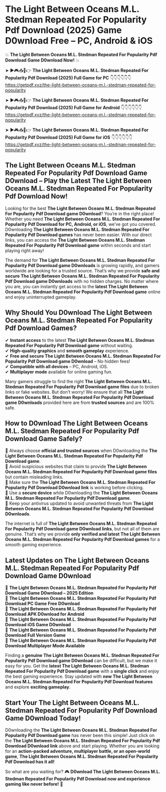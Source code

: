 # The Light Between Oceans M.L. Stedman Repeated For Popularity Pdf Download (2025) Game D0wnload Free – PC, Android & iOS

💥 **The Light Between Oceans M.L. Stedman Repeated For Popularity Pdf Download Game D0wnload Now!** 💥  

➤ ►🎮📥📱👉 **The Light Between Oceans M.L. Stedman Repeated For Popularity Pdf Download (2025) Full Game for PC** 👇👇👇👇👇👇  
https://getpdf.xyz/the-light-between-oceans-m.l.-stedman-repeated-for-popularity  

➤ ►🎮📥📱👉 **The Light Between Oceans M.L. Stedman Repeated For Popularity Pdf Download (2025) Full Game for Android** 👇👇👇👇👇👇  
https://getpdf.xyz/the-light-between-oceans-m.l.-stedman-repeated-for-popularity  

➤ ►🎮📥📱👉 **The Light Between Oceans M.L. Stedman Repeated For Popularity Pdf Download (2025) Full Game for iOS** 👇👇👇👇👇👇  
https://getpdf.xyz/the-light-between-oceans-m.l.-stedman-repeated-for-popularity  

## The Light Between Oceans M.L. Stedman Repeated For Popularity Pdf Download Game D0wnload – Play the Latest The Light Between Oceans M.L. Stedman Repeated For Popularity Pdf Download Now!

Looking for the best **The Light Between Oceans M.L. Stedman Repeated For Popularity Pdf Download game D0wnload**? You’re in the right place! Whether you need **The Light Between Oceans M.L. Stedman Repeated For Popularity Pdf Download for PC, Android, or iOS**, we’ve got you covered. D0wnloading **The Light Between Oceans M.L. Stedman Repeated For Popularity Pdf Download games** has never been easier. With our direct links, you can access the **The Light Between Oceans M.L. Stedman Repeated For Popularity Pdf Download game** within seconds and start playing right away!  

The demand for **The Light Between Oceans M.L. Stedman Repeated For Popularity Pdf Download game D0wnloads** is growing rapidly, and gamers worldwide are looking for a trusted source. That’s why we provide **safe and secure The Light Between Oceans M.L. Stedman Repeated For Popularity Pdf Download game D0wnloads** with no hidden charges. No matter where you are, you can instantly get access to the **latest The Light Between Oceans M.L. Stedman Repeated For Popularity Pdf Download game** online and enjoy uninterrupted gameplay.  

## **Why Should You D0wnload The Light Between Oceans M.L. Stedman Repeated For Popularity Pdf Download Games?**  

✔ **Instant access** to the latest **The Light Between Oceans M.L. Stedman Repeated For Popularity Pdf Download game** without waiting.  
✔ **High-quality graphics** and **smooth gameplay** experience.  
✔ **Free and secure The Light Between Oceans M.L. Stedman Repeated For Popularity Pdf Download game D0wnload** – No hidden fees!  
✔ **Compatible with all devices** – PC, Android, iOS.  
✔ **Multiplayer mode** available for online gaming fun.  

Many gamers struggle to find the right **The Light Between Oceans M.L. Stedman Repeated For Popularity Pdf Download game files** due to broken links or fake websites. But don’t worry! We ensure that all **The Light Between Oceans M.L. Stedman Repeated For Popularity Pdf Download game D0wnloads** provided here are from **trusted sources** and are 100% safe.  

## **How to D0wnload The Light Between Oceans M.L. Stedman Repeated For Popularity Pdf Download Game Safely?**  

📌 Always choose **official and trusted sources** when D0wnloading the **The Light Between Oceans M.L. Stedman Repeated For Popularity Pdf Download game**.  
📌 Avoid suspicious websites that claim to provide **The Light Between Oceans M.L. Stedman Repeated For Popularity Pdf Download game files** but contain misleading links.  
📌 Make sure the **The Light Between Oceans M.L. Stedman Repeated For Popularity Pdf Download D0wnload link** is working before clicking.  
📌 Use a **secure device** while D0wnloading the **The Light Between Oceans M.L. Stedman Repeated For Popularity Pdf Download game**.  
📌 Keep your antivirus updated to avoid unwanted threats from **The Light Between Oceans M.L. Stedman Repeated For Popularity Pdf Download D0wnloads**.  

The internet is full of **The Light Between Oceans M.L. Stedman Repeated For Popularity Pdf Download game D0wnload links**, but not all of them are genuine. That’s why we provide **only verified and latest The Light Between Oceans M.L. Stedman Repeated For Popularity Pdf Download games** for a smooth gaming experience.  

## **Latest Updates on The Light Between Oceans M.L. Stedman Repeated For Popularity Pdf Download Game D0wnload**  

🔹 **The Light Between Oceans M.L. Stedman Repeated For Popularity Pdf Download Game D0wnload – 2025 Edition**  
🔹 **The Light Between Oceans M.L. Stedman Repeated For Popularity Pdf Download PC Game Free D0wnload**  
🔹 **The Light Between Oceans M.L. Stedman Repeated For Popularity Pdf Download APK D0wnload for Android**  
🔹 **The Light Between Oceans M.L. Stedman Repeated For Popularity Pdf Download iOS Game D0wnload**  
🔹 **The Light Between Oceans M.L. Stedman Repeated For Popularity Pdf Download Full Version Game**  
🔹 **The Light Between Oceans M.L. Stedman Repeated For Popularity Pdf Download Multiplayer Mode Available**  

Finding a **genuine The Light Between Oceans M.L. Stedman Repeated For Popularity Pdf Download game D0wnload** can be difficult, but we make it easy for you. Get the **latest The Light Between Oceans M.L. Stedman Repeated For Popularity Pdf Download game** with a **single click** and enjoy the best gaming experience. Stay updated with **new The Light Between Oceans M.L. Stedman Repeated For Popularity Pdf Download features** and explore **exciting gameplay**.  

## **Start Your The Light Between Oceans M.L. Stedman Repeated For Popularity Pdf Download Game D0wnload Today!**  

D0wnloading the **The Light Between Oceans M.L. Stedman Repeated For Popularity Pdf Download game** has never been this simple! Just click on the **The Light Between Oceans M.L. Stedman Repeated For Popularity Pdf Download D0wnload link** above and start playing. Whether you are looking for an **action-packed adventure, multiplayer battle, or an open-world game**, **The Light Between Oceans M.L. Stedman Repeated For Popularity Pdf Download has it all!**  

So what are you waiting for? 🎮 **D0wnload The Light Between Oceans M.L. Stedman Repeated For Popularity Pdf Download now and experience gaming like never before!** 🚀  